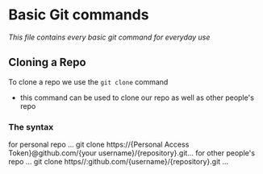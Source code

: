 # Basic Git commands
*This file contains every basic git command for everyday use*

## Cloning a Repo
To clone a repo we use the `git clone` command
- this command can be used to clone our repo as well as other people's repo
### The syntax 
for personal repo
...
git clone https://{Personal Access Token}@github.com/{your username}/{repository}.git...
for other people's repo
...
git clone https//:github.com/{username}/{repository}.git
...